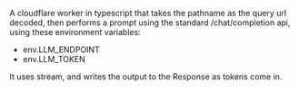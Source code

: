 A cloudflare worker in typescript that takes the pathname as the query url decoded, then performs a prompt using the standard /chat/completion api, using these environment variables:

- env.LLM_ENDPOINT
- env.LLM_TOKEN

It uses stream, and writes the output to the Response as tokens come in.
